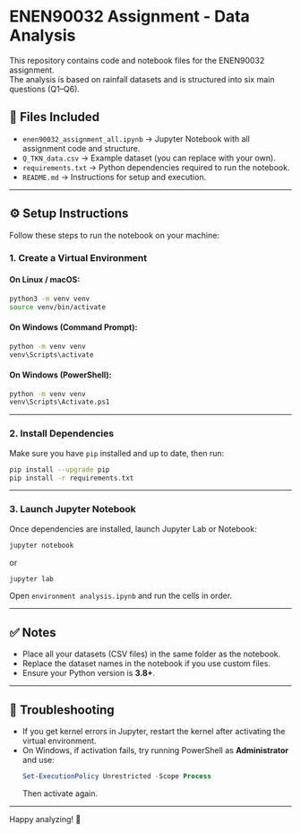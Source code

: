 # ENEN90032 Assignment - Data Analysis

This repository contains code and notebook files for the ENEN90032 assignment.  
The analysis is based on rainfall datasets and is structured into six main questions (Q1–Q6).

## 📂 Files Included
- `enen90032_assignment_all.ipynb` → Jupyter Notebook with all assignment code and structure.
- `Q_TKN_data.csv` → Example dataset (you can replace with your own).
- `requirements.txt` → Python dependencies required to run the notebook.
- `README.md` → Instructions for setup and execution.

---

## ⚙️ Setup Instructions

Follow these steps to run the notebook on your machine:

### 1. Create a Virtual Environment

#### On Linux / macOS:
```bash
python3 -m venv venv
source venv/bin/activate
```

#### On Windows (Command Prompt):
```bash
python -m venv venv
venv\Scripts\activate
```

#### On Windows (PowerShell):
```bash
python -m venv venv
venv\Scripts\Activate.ps1
```

---

### 2. Install Dependencies

Make sure you have `pip` installed and up to date, then run:

```bash
pip install --upgrade pip
pip install -r requirements.txt
```

---

### 3. Launch Jupyter Notebook

Once dependencies are installed, launch Jupyter Lab or Notebook:

```bash
jupyter notebook
```
or
```bash
jupyter lab
```

Open `environment analysis.ipynb` and run the cells in order.

---

## ✅ Notes
- Place all your datasets (CSV files) in the same folder as the notebook.
- Replace the dataset names in the notebook if you use custom files.
- Ensure your Python version is **3.8+**.

---

## 🔗 Troubleshooting
- If you get kernel errors in Jupyter, restart the kernel after activating the virtual environment.
- On Windows, if activation fails, try running PowerShell as **Administrator** and use:
  ```powershell
  Set-ExecutionPolicy Unrestricted -Scope Process
  ```
  Then activate again.

---

Happy analyzing! 🎉